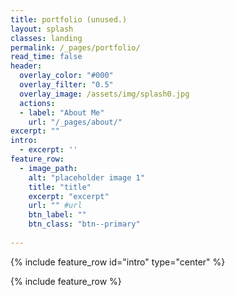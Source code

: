 ```yaml
---
title: portfolio (unused.)
layout: splash
classes: landing
permalink: /_pages/portfolio/
read_time: false
header:
  overlay_color: "#000"
  overlay_filter: "0.5"
  overlay_image: /assets/img/splash0.jpg
  actions:
  - label: "About Me"
    url: "/_pages/about/"
excerpt: ""
intro: 
  - excerpt: ''
feature_row:
  - image_path: 
    alt: "placeholder image 1"
    title: "title"
    excerpt: "excerpt"
    url: "" #url
    btn_label: ""
    btn_class: "btn--primary"
  
---
```


{% include feature_row id="intro" type="center" %}


{% include feature_row %}

